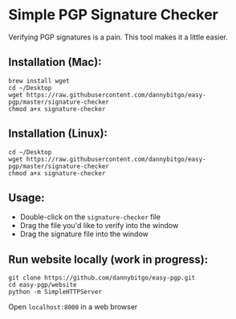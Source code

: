 # Simple PGP Signature Checker
Verifying PGP signatures is a pain. This tool makes it a little easier.
## Installation (Mac):
```
brew install wget
cd ~/Desktop
wget https://raw.githubusercontent.com/dannybitgo/easy-pgp/master/signature-checker
chmod a+x signature-checker
```

## Installation (Linux):
```
cd ~/Desktop
wget https://raw.githubusercontent.com/dannybitgo/easy-pgp/master/signature-checker
chmod a+x signature-checker
```

## Usage:
- Double-click on the `signature-checker` file
- Drag the file you'd like to verify into the window
- Drag the signature file into the window

## Run website locally (work in progress):
```
git clone https://github.com/dannybitgo/easy-pgp.git
cd easy-pgp/website
python -m SimpleHTTPServer
```
Open `localhost:8000` in a web browser
